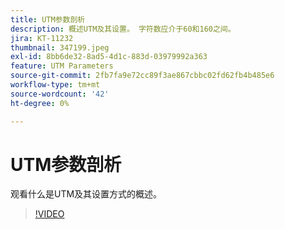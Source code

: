 ```yaml
---
title: UTM参数剖析
description: 概述UTM及其设置。 字符数应介于60和160之间。
jira: KT-11232
thumbnail: 347199.jpeg
exl-id: 8bb6de32-8ad5-4d1c-883d-03979992a363
feature: UTM Parameters
source-git-commit: 2fb7fa9e72cc89f3ae867cbbc02fd62fb4b485e6
workflow-type: tm+mt
source-wordcount: '42'
ht-degree: 0%

---
```


# UTM参数剖析

观看什么是UTM及其设置方式的概述。

>[!VIDEO](https://video.tv.adobe.com/v/347199/?quality=12&learn=on)
